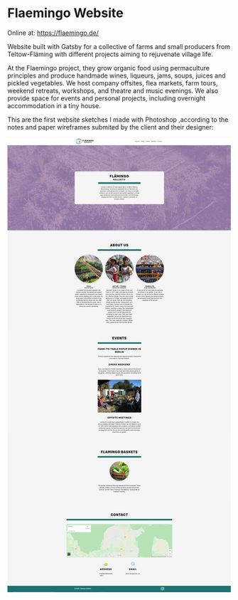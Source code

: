 # Flaemingo Website
Online at: https://flaemingo.de/

Website built with Gatsby for a collective of farms and small producers from Teltow-Fläming with different projects aiming to rejuvenate village life. 

At the Flaemingo project, they grow organic food using permaculture principles and produce handmade wines, liqueurs, jams, soups, juices and pickled vegetables. We host company offsites, flea markets, farm tours, weekend retreats, workshops, and theatre and music evenings. We also provide space for events and personal projects, including overnight accommodation in a tiny house.

This are the first website sketches I made with Photoshop ,according to the notes and paper wireframes submited by the client and their designer:

![Photoshop Sketch](readme/wireframe-center.png
)

